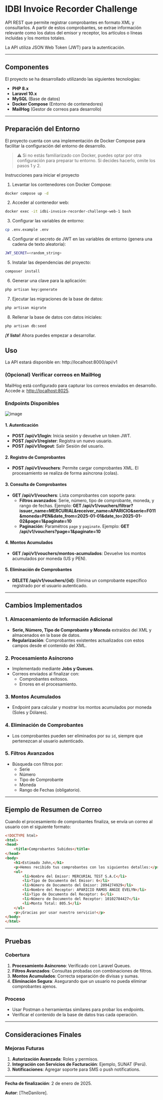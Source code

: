 # IDBI Invoice Recorder Challenge

API REST que permite registrar comprobantes en formato XML y consultarlos. A partir de estos comprobantes, se extrae
información relevante como los datos del emisor y receptor, los artículos o líneas incluidas y los montos totales.

La API utiliza JSON Web Token (JWT) para la autenticación.

---

## Componentes

El proyecto se ha desarrollado utilizando las siguientes tecnologías:

- **PHP 8.x**
- **Laravel 10.x**
- **MySQL** (Base de datos)
- **Docker Compose** (Entorno de contenedores)
- **MailHog** (Gestor de correos para desarrollo)

---

## Preparación del Entorno

El proyecto cuenta con una implementación de Docker Compose para facilitar la configuración del entorno de desarrollo.

> ⚠️ Si no estás familiarizado con Docker, puedes optar por otra configuración para preparar tu entorno. Si decides
> hacerlo, omite los pasos 1 y 2.

Instrucciones para iniciar el proyecto

1. Levantar los contenedores con Docker Compose:

```bash
docker compose up -d
```

2. Acceder al contenedor web:

```bash
docker exec -it idbi-invoice-recorder-challenge-web-1 bash
```

3. Configurar las variables de entorno:

```bash
cp .env.example .env
```

4. Configurar el secreto de JWT en las variables de entorno (genera una cadena de texto aleatoria):

```bash
JWT_SECRET=<random_string>
```

5. Instalar las dependencias del proyecto:

```bash
composer install
```

6. Generar una clave para la aplicación:

```bash
php artisan key:generate
```

7. Ejecutar las migraciones de la base de datos:

```bash
php artisan migrate
```

8. Rellenar la base de datos con datos iniciales:

```bash
php artisan db:seed
```

**¡Y listo!** Ahora puedes empezar a desarrollar.

## Uso

La API estará disponible en: http://localhost:8000/api/v1

### (Opcional) Verificar correos en MailHog

MailHog está configurado para capturar los correos enviados en desarrollo. Accede a: [http://localhost:8025](http://localhost:8025).

### Endpoints Disponibles
![image](https://github.com/user-attachments/assets/73b4b324-fa17-45e9-8b41-57f0bd1bc556)

#### 1. Autenticación

- **POST /api/v1/login**: Inicia sesión y devuelve un token JWT.
- **POST /api/v1/register**: Registra un nuevo usuario.
- **POST /api/v1/logout**: Salir Sesión del usuario.

#### 2. Registro de Comprobantes

- **POST /api/v1/vouchers**: Permite cargar comprobantes XML. El procesamiento se realiza de forma asíncrona (colas).

#### 3. Consulta de Comprobantes
- **GET /api/v1/vouchers**: Lista comprobantes con soporte para:
  - **Filtros avanzados**: Serie, número, tipo de comprobante, moneda, y rango de fechas. Ejemplo: **GET /api/v1/vouchers/filtrar?issuer_name=MERCURIAL&receiver_name=APARICIO&serie=F011&moneda=PEN&date_from=2025-01-01&date_to=2025-01-02&page=1&paginate=10**
  - **Paginación**: Paramétros `page` y `paginate`. Ejemplo: **GET /api/v1/vouchers?page=1&paginate=10**

#### 4. Montos Acumulados

- **GET /api/v1/vouchers/montos-acumulados**: Devuelve los montos acumulados por moneda (US y PEN).

#### 5. Eliminación de Comprobantes

- **DELETE /api/v1/vouchers/{id}**: Elimina un comprobante específico registrado por el usuario autenticado.

---

## Cambios Implementados

### 1. Almacenamiento de Información Adicional

- **Serie, Número, Tipo de Comprobante y Moneda** extraídos del XML y almacenados en la base de datos.
- **Regularización**: Comprobantes existentes actualizados con estos campos desde el contenido del XML.

### 2. Procesamiento Asíncrono

- Implementado mediante **Jobs y Queues**.
- Correos enviados al finalizar con:
  - Comprobantes exitosos.
  - Errores en el procesamiento.

### 3. Montos Acumulados

- Endpoint para calcular y mostrar los montos acumulados por moneda (Soles y Dólares).

### 4. Eliminación de Comprobantes

- Los comprobantes pueden ser eliminados por su `id`, siempre que pertenezcan al usuario autenticado.

### 5. Filtros Avanzados

- Búsqueda con filtros por:
  - Serie
  - Número
  - Tipo de Comprobante
  - Moneda
  - Rango de Fechas (obligatorio).

---

## Ejemplo de Resumen de Correo

Cuando el procesamiento de comprobantes finaliza, se envía un correo al usuario con el siguiente formato:

```html
<!DOCTYPE html>
<html>
<head>
    <title>Comprobantes Subidos</title>
</head>
<body>
    <h1>Estimado John,</h1>
    <p>Hemos recibido tus comprobantes con los siguientes detalles:</p>
    <ul>
        <li>Nombre del Emisor: MERCURIAL TEST S.A.C</li>
        <li>Tipo de Documento del Emisor: 6</li>
        <li>Número de Documento del Emisor: 2094274929</li>
        <li>Nombre del Receptor: APARICIO RAMOS ANGIE EVELYN</li>
        <li>Tipo de Documento del Receptor: 6</li>
        <li>Número de Documento del Receptor: 10102784427</li>
        <li>Monto Total: 805.5</li>
    </ul>
    <p>¡Gracias por usar nuestro servicio!</p>
</body>
</html>
```

---

## Pruebas

### Cobertura

1. **Procesamiento Asíncrono**: Verificado con Laravel Queues.
2. **Filtros Avanzados**: Consultas probadas con combinaciones de filtros.
3. **Montos Acumulados**: Correcta separación de divisas y sumas.
4. **Eliminación Segura**: Asegurando que un usuario no pueda eliminar comprobantes ajenos.

### Proceso

- Usar Postman o herramientas similares para probar los endpoints.
- Verificar el contenido de la base de datos tras cada operación.

---

## Consideraciones Finales

### Mejoras Futuras

1. **Autorización Avanzada**: Roles y permisos.
2. **Integración con Servicios de Facturación**: Ejemplo, SUNAT (Perú).
3. **Notificaciones**: Agregar soporte para SMS o push notifications.

---

**Fecha de finalización**: 2 de enero de 2025.

**Autor**: [TheDanilore].

